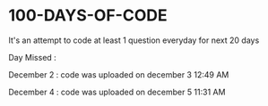 # 100-DAYS-OF-CODE
It's an attempt to code at least 1 question everyday for next 20 days

Day Missed :


December 2 : code was uploaded on december 3 12:49 AM




December 4 : code was uploaded on december 5 11:31 AM
